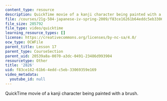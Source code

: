 ```yaml
---
content_type: resource
description: QuickTime movie of a kanji character being painted with a brush.
file: /courses/21g-504-japanese-iv-spring-2009/f83ce16261b64eddc5eb33069359e169_2826.mov
file_size: 205792
file_type: video/quicktime
learning_resource_types: []
license: https://creativecommons.org/licenses/by-nc-sa/4.0/
ocw_type: OCWFile
parent_title: Lesson 17
parent_type: CourseSection
parent_uid: 20539a8a-0070-a3dc-0491-23486d993904
resourcetype: Other
title: '2826'
uid: f83ce162-61b6-4edd-c5eb-33069359e169
video_metadata:
  youtube_id: null
---
```

QuickTime movie of a kanji character being painted with a brush.